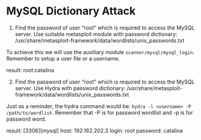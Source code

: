 # MySQL Dictionary Attack


1. Find the password of user “root” which is required to access the MySQL server. Use suitable metasploit module with password dictionary: /usr/share/metasploit-framework/data/wordlists/unix_passwords.txt

To achieve this we will use the auxiliary module `scanner/mysql/mysql_login`. Remember to setup a user file or a username.

result: root:catalina

2. Find the password of user “root” which is required to access the MySQL server. Use Hydra with password dictionary: /usr/share/metasploit-framework/data/wordlists/unix_passwords.txt

Just as a reminder, the hydra command would be: `hydra -l <username> -P /path/to/wordlist`. Remember that -P is for password wordlist and -p is for password word.

result: [3306][mysql] host: 192.162.202.3   login: root   password: catalina

